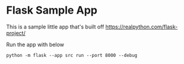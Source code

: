 # Flask Sample App

This is a sample little app that's built off <https://realpython.com/flask-project/>

Run the app with below

`python -m flask --app src run --port 8000 --debug`
